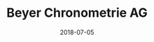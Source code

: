 ﻿---
title:          "Beyer Chronometrie AG"
date:           "2018-07-05"
draft:          false
robotsExclude:  true
forceNowrap:    false
---
